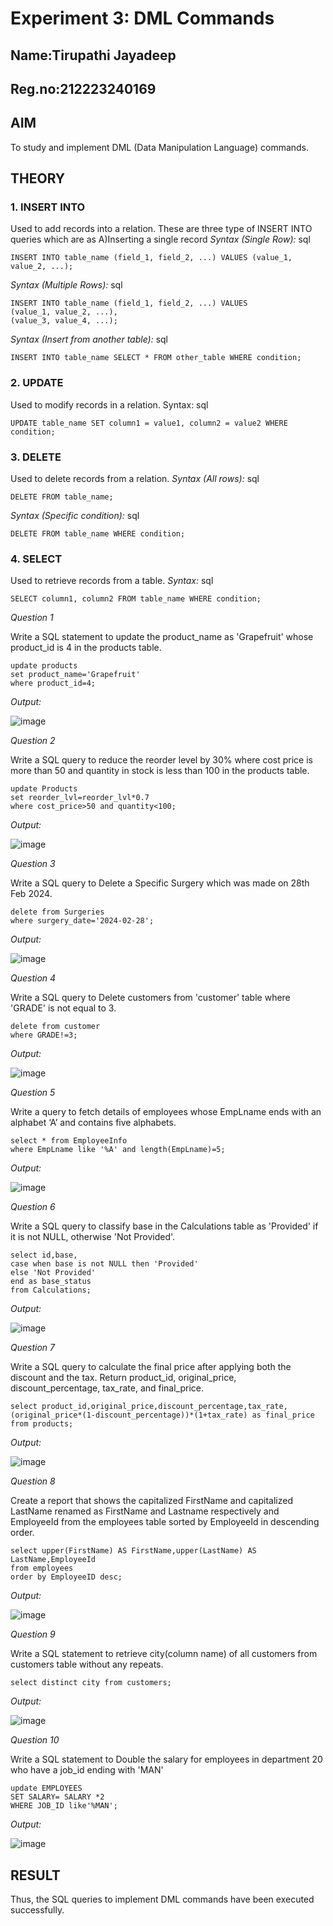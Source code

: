 # Experiment 3: DML Commands
## Name:Tirupathi Jayadeep
## Reg.no:212223240169
## AIM
To study and implement DML (Data Manipulation Language) commands.

## THEORY

### 1. INSERT INTO
Used to add records into a relation.
These are three type of INSERT INTO queries which are as
A)Inserting a single record
*Syntax (Single Row):*
sql
```
INSERT INTO table_name (field_1, field_2, ...) VALUES (value_1, value_2, ...);
```
*Syntax (Multiple Rows):*
sql
```
INSERT INTO table_name (field_1, field_2, ...) VALUES
(value_1, value_2, ...),
(value_3, value_4, ...);
```
*Syntax (Insert from another table):*
sql
```
INSERT INTO table_name SELECT * FROM other_table WHERE condition;
```
### 2. UPDATE
Used to modify records in a relation.
Syntax:
sql
```
UPDATE table_name SET column1 = value1, column2 = value2 WHERE condition;
```
### 3. DELETE
Used to delete records from a relation.
*Syntax (All rows):*
sql
```
DELETE FROM table_name;
```
*Syntax (Specific condition):*
sql
```
DELETE FROM table_name WHERE condition;
```
### 4. SELECT
Used to retrieve records from a table.
*Syntax:*
sql
```
SELECT column1, column2 FROM table_name WHERE condition;
```
*Question 1*

Write a SQL statement to update the product_name as 'Grapefruit' whose product_id is 4 in the products table.
```
update products
set product_name='Grapefruit'
where product_id=4;
```
*Output:*

![image](https://github.com/user-attachments/assets/f7cb35b7-e15c-4d6d-be26-695316a2752f)

*Question 2*

Write a SQL query to reduce the reorder level by 30% where cost price is more than 50 and quantity in stock is less than 100 in the products table.
```
update Products
set reorder_lvl=reorder_lvl*0.7
where cost_price>50 and quantity<100;
```
*Output:*

![image](https://github.com/user-attachments/assets/be6557eb-cca2-408a-ba08-390d6e796285)

*Question 3*

Write a SQL query to Delete a Specific Surgery which was made on 28th Feb 2024.
```
delete from Surgeries 
where surgery_date='2024-02-28';
```
*Output:*

![image](https://github.com/user-attachments/assets/10904988-223a-42e7-94ca-3b48b01b9c31)

*Question 4*

Write a SQL query to Delete customers from 'customer' table where 'GRADE' is not equal to 3.
```
delete from customer
where GRADE!=3;
```
*Output:*

![image](https://github.com/user-attachments/assets/79285c8a-2978-407d-82ba-b3c2cdb69272)

*Question 5*

Write a query to fetch details of employees whose EmpLname ends with an alphabet ‘A’ and contains five alphabets.
```
select * from EmployeeInfo 
where EmpLname like '%A' and length(EmpLname)=5;
```
*Output:*

![image](https://github.com/user-attachments/assets/821d1823-0fea-438e-9709-d82220eea49a)

*Question 6*

Write a SQL query to classify base in the Calculations table as 'Provided' if it is not NULL, otherwise 'Not Provided'.
```
select id,base,
case when base is not NULL then 'Provided'
else 'Not Provided'
end as base_status
from Calculations;
```
*Output:*

![image](https://github.com/user-attachments/assets/01350e6d-b955-4d9f-8d27-c40f32b3423e)

*Question 7*

Write a SQL query to calculate the final price after applying both the discount and the tax. Return product_id, original_price, discount_percentage, tax_rate, and final_price.
```
select product_id,original_price,discount_percentage,tax_rate,(original_price*(1-discount_percentage))*(1+tax_rate) as final_price
from products;
```
*Output:*

![image](https://github.com/user-attachments/assets/1fb06574-24fd-4972-b6e2-79a5a2065676)

*Question 8*

Create a report that shows the capitalized FirstName and capitalized LastName renamed as FirstName and Lastname respectively and EmployeeId from the employees table sorted by EmployeeId in descending order.
```
select upper(FirstName) AS FirstName,upper(LastName) AS LastName,EmployeeId
from employees
order by EmployeeID desc;
```
*Output:*

![image](https://github.com/user-attachments/assets/fdff8b34-9326-409f-9a0f-184c53772e6c)

*Question 9*

Write a SQL statement to retrieve city(column name) of all customers from customers table without any repeats.
```
select distinct city from customers;
```
*Output:*

![image](https://github.com/user-attachments/assets/38dc88ff-bf42-4f73-a8ca-5a1b75ae5a23)

*Question 10*

Write a SQL statement to Double the salary for employees in department 20 who have a job_id ending with 'MAN'
```
update EMPLOYEES
SET SALARY= SALARY *2
WHERE JOB_ID like'%MAN';
```
*Output:*

![image](https://github.com/user-attachments/assets/30c35d8d-ef7b-4012-8554-9d1fe551bc5b)

## RESULT
Thus, the SQL queries to implement DML commands have been executed successfully.
